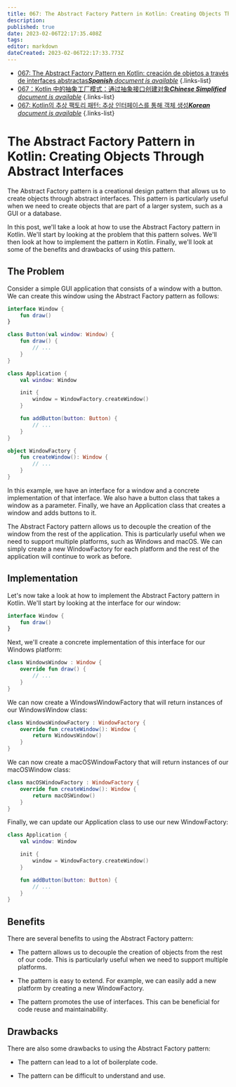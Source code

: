```yaml
---
title: 067: The Abstract Factory Pattern in Kotlin: Creating Objects Through Abstract Interfaces
description: 
published: true
date: 2023-02-06T22:17:35.408Z
tags: 
editor: markdown
dateCreated: 2023-02-06T22:17:33.773Z
---
```


- [067: The Abstract Factory Pattern en Kotlin: creación de objetos a través de interfaces abstractas***Spanish** document is available*](/es/Knowledge-base/Kotlin/Learning/067-the-abstract-factory-pattern-in-kotlin-creating-objects-through-abstract-interfaces)
{.links-list}
- [067：Kotlin 中的抽象工厂模式：通过抽象接口创建对象***Chinese Simplified** document is available*](/zh/Knowledge-base/Kotlin/Learning/067-the-abstract-factory-pattern-in-kotlin-creating-objects-through-abstract-interfaces)
{.links-list}
- [067: Kotlin의 추상 팩토리 패턴: 추상 인터페이스를 통해 객체 생성***Korean** document is available*](/ko/Knowledge-base/Kotlin/Learning/067-the-abstract-factory-pattern-in-kotlin-creating-objects-through-abstract-interfaces)
{.links-list}


# The Abstract Factory Pattern in Kotlin: Creating Objects Through Abstract Interfaces

The Abstract Factory pattern is a creational design pattern that allows us to create objects through abstract interfaces. This pattern is particularly useful when we need to create objects that are part of a larger system, such as a GUI or a database.

In this post, we'll take a look at how to use the Abstract Factory pattern in Kotlin. We'll start by looking at the problem that this pattern solves. We'll then look at how to implement the pattern in Kotlin. Finally, we'll look at some of the benefits and drawbacks of using this pattern.

## The Problem

Consider a simple GUI application that consists of a window with a button. We can create this window using the Abstract Factory pattern as follows:

```kotlin
interface Window {
    fun draw()
}

class Button(val window: Window) {
    fun draw() {
        // ...
    }
}

class Application {
    val window: Window

    init {
        window = WindowFactory.createWindow()
    }

    fun addButton(button: Button) {
        // ...
    }
}

object WindowFactory {
    fun createWindow(): Window {
        // ...
    }
}
```

In this example, we have an interface for a window and a concrete implementation of that interface. We also have a button class that takes a window as a parameter. Finally, we have an Application class that creates a window and adds buttons to it.

The Abstract Factory pattern allows us to decouple the creation of the window from the rest of the application. This is particularly useful when we need to support multiple platforms, such as Windows and macOS. We can simply create a new WindowFactory for each platform and the rest of the application will continue to work as before.

## Implementation

Let's now take a look at how to implement the Abstract Factory pattern in Kotlin. We'll start by looking at the interface for our window:

```kotlin
interface Window {
    fun draw()
}
```

Next, we'll create a concrete implementation of this interface for our Windows platform:

```kotlin
class WindowsWindow : Window {
    override fun draw() {
        // ...
    }
}
```

We can now create a WindowsWindowFactory that will return instances of our WindowsWindow class:

```kotlin
class WindowsWindowFactory : WindowFactory {
    override fun createWindow(): Window {
        return WindowsWindow()
    }
}
```

We can now create a macOSWindowFactory that will return instances of our macOSWindow class:

```kotlin
class macOSWindowFactory : WindowFactory {
    override fun createWindow(): Window {
        return macOSWindow()
    }
}
```

Finally, we can update our Application class to use our new WindowFactory:

```kotlin
class Application {
    val window: Window

    init {
        window = WindowFactory.createWindow()
    }

    fun addButton(button: Button) {
        // ...
    }
}
```

## Benefits

There are several benefits to using the Abstract Factory pattern:

- The pattern allows us to decouple the creation of objects from the rest of our code. This is particularly useful when we need to support multiple platforms.

- The pattern is easy to extend. For example, we can easily add a new platform by creating a new WindowFactory.

- The pattern promotes the use of interfaces. This can be beneficial for code reuse and maintainability.

## Drawbacks

There are also some drawbacks to using the Abstract Factory pattern:

- The pattern can lead to a lot of boilerplate code.

- The pattern can be difficult to understand and use.
